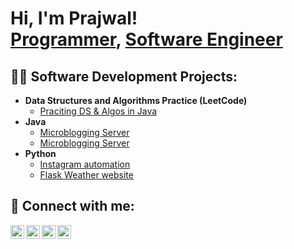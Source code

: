 <h1>Hi, I'm Prajwal! <br/><a href="https://github.com/PrajwalPisal">Programmer</a>, <a href="https://www.linkedin.com/in/prajwalpisal/">Software Engineer</a></h1>

<h2>👨‍💻 Software Development Projects:</h2>

- <b>Data Structures and Algorithms Practice (LeetCode)</b>
  - [Praciting DS & Algos in Java](https://github.com/prajwalpisal/LeetCode-Java)
- <b>Java</b>
  - [Microblogging Server](https://github.com/prajwalpisal)
  - [Microblogging Server](https://github.com/PrajwalPisal/Sorting-Algorithm-Visualizer)
- <b>Python</b>
  - [Instagram automation](https://github.com/prajwalpisal)
  - [Flask Weather website](https://github.com/Gurupremrajpal/CST205_FinalProject)


<h2> 🤳 Connect with me:</h2>

[<img align="left" alt="JoshMadakor | YouTube" width="22px" src="https://github.com/hussainweb/hussainweb/blob/main/icons/youtube.png" />][youtube]
[<img align="left" alt="JoshMadakor | Twitter" width="22px" src="https://github.com/hussainweb/hussainweb/blob/main/icons/twitter.png" />][twitter]
[<img align="left" alt="JoshMadakor | LinkedIn" width="22px" src="https://github.com/hussainweb/hussainweb/blob/main/icons/linkedin.png" />][linkedin]
[<img align="left" alt="JoshMadakor | Instagram" width="22px" src="https://github.com/hussainweb/hussainweb/blob/main/icons/instagram.png" />][instagram]

[twitter]: https://twitter.com/pisal_prajwal
[youtube]: https://www.youtube.com
[instagram]: https://www.instagram.com/prajwalpisal/
[linkedin]: https://linkedin.com/in/prajwalpisal

<!--
**prajwalpisal/prajwalpisal** is a ✨ _special_ ✨ repository because its `README.md` (this file) appears on your GitHub profile.

Here are some ideas to get you started:

- 🔭 I’m currently working on ...
- 🌱 I’m currently learning ...
- 👯 I’m looking to collaborate on ...
- 🤔 I’m looking for help with ...
- 💬 Ask me about ...
- 📫 How to reach me: ...
- 😄 Pronouns: ...
- ⚡ Fun fact: ...
-->
